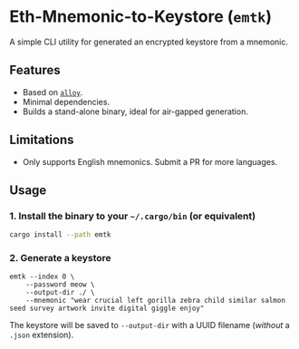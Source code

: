 # Eth-Mnemonic-to-Keystore (`emtk`)

A simple CLI utility for generated an encrypted keystore from a mnemonic.

## Features

- Based on [`alloy`](https://docs.rs/alloy/latest/alloy/).
- Minimal dependencies.
- Builds a stand-alone binary, ideal for air-gapped generation.

## Limitations

- Only supports English mnemonics. Submit a PR for more languages.

## Usage

### 1. Install the binary to your `~/.cargo/bin` (or equivalent)

```bash
cargo install --path emtk
```

### 2. Generate a keystore

```
emtk --index 0 \
    --password meow \
    --output-dir ./ \
    --mnemonic "wear crucial left gorilla zebra child similar salmon seed survey artwork invite digital giggle enjoy"
```

The keystore will be saved to `--output-dir` with a UUID filename (*without* a
`.json` extension).